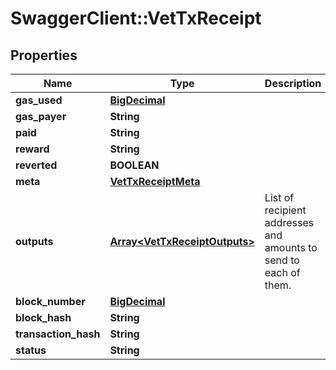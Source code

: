 # SwaggerClient::VetTxReceipt

## Properties
Name | Type | Description | Notes
------------ | ------------- | ------------- | -------------
**gas_used** | [**BigDecimal**](BigDecimal.md) |  | [optional] 
**gas_payer** | **String** |  | [optional] 
**paid** | **String** |  | [optional] 
**reward** | **String** |  | [optional] 
**reverted** | **BOOLEAN** |  | [optional] 
**meta** | [**VetTxReceiptMeta**](VetTxReceiptMeta.md) |  | [optional] 
**outputs** | [**Array&lt;VetTxReceiptOutputs&gt;**](VetTxReceiptOutputs.md) | List of recipient addresses and amounts to send to each of them. | [optional] 
**block_number** | [**BigDecimal**](BigDecimal.md) |  | [optional] 
**block_hash** | **String** |  | [optional] 
**transaction_hash** | **String** |  | [optional] 
**status** | **String** |  | [optional] 

